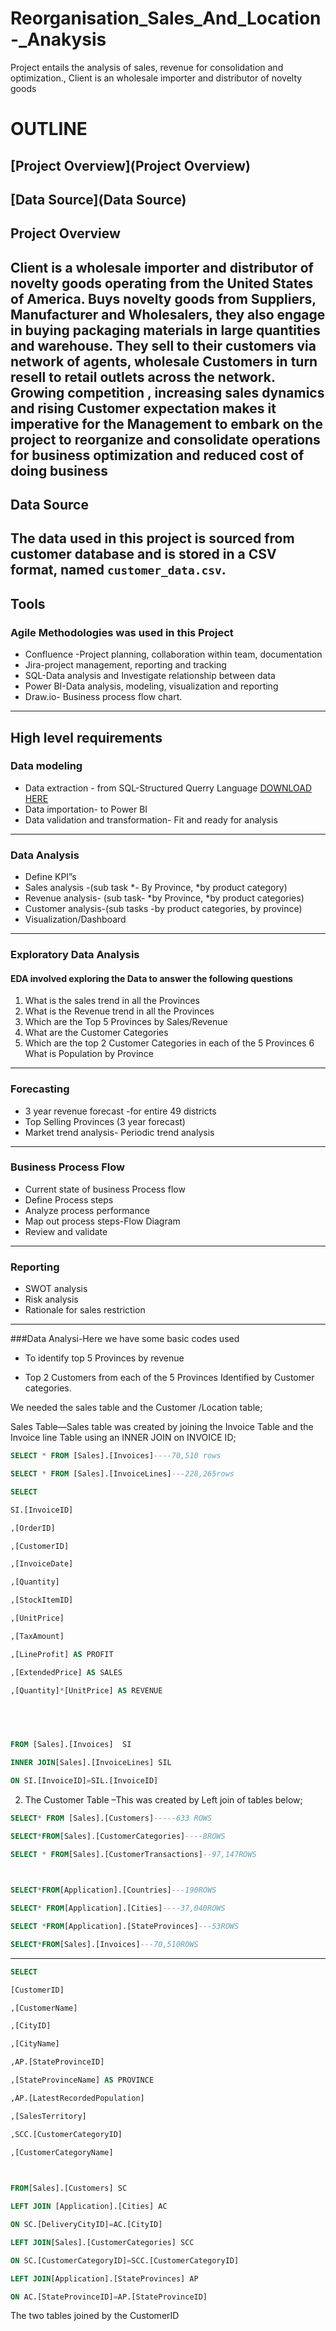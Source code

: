 # Reorganisation_Sales_And_Location-_Anakysis
Project entails the analysis of sales, revenue for consolidation and optimization., Client is an wholesale importer and distributor of novelty goods

# OUTLINE
## [Project Overview](Project Overview)
## [Data Source](Data Source)

## Project Overview
Client is a wholesale importer and distributor of novelty goods operating from the United States of America. Buys novelty goods from Suppliers, Manufacturer and Wholesalers, they also engage in buying packaging materials in large quantities and warehouse. They sell to their customers via network of agents, wholesale Customers in turn resell to retail outlets across the network. Growing competition , increasing sales dynamics and rising Customer expectation  makes it imperative for the Management to embark on the project to reorganize and consolidate operations for business optimization and reduced cost of doing business
---
## Data Source
The data used in this project is sourced from customer database and is stored in a CSV format, named `customer_data.csv`.
---
## Tools
### Agile Methodologies was used in this Project
- Confluence -Project planning, collaboration within team, documentation 
- Jira-project management, reporting and tracking
- SQL-Data analysis and Investigate relationship between data
- Power BI-Data analysis, modeling, visualization and reporting
- Draw.io- Business process flow chart.
---
## High level requirements
### Data modeling
- Data extraction - from SQL-Structured Querry Language [DOWNLOAD HERE](https://1drv.ms/w/s!ApWnci176Rvogx7ot_oLHxoFDL0c?e=vUtqeh)
- Data importation- to Power BI 
- Data validation and  transformation- Fit and ready for analysis
---
### Data Analysis
- Define KPI”s
- Sales analysis -(sub task *- By Province, *by product category)
- Revenue analysis- (sub task- *by Province, *by product categories) 
- Customer analysis-(sub tasks -by product categories, by province)
- Visualization/Dashboard
---
### Exploratory Data Analysis
#### EDA involved exploring the Data to answer the following questions
  1.  What is the sales trend in all the Provinces
  2.  What is the Revenue trend in all the Provinces
  3.  Which are the Top 5 Provinces by Sales/Revenue
  4.  What are the Customer Categories
  5.  Which are the top 2 Customer Categories in each of the 5 Provinces
  6   What is Population by Province
---
### Forecasting
- 3 year revenue forecast -for entire 49 districts 
- Top Selling  Provinces (3 year forecast)
- Market trend analysis- Periodic trend analysis
---  
### Business Process Flow
- Current state of business Process flow 
- Define Process steps
- Analyze process performance
- Map out process steps-Flow Diagram
- Review and validate 
---
### Reporting
- SWOT analysis
- Risk analysis
- Rationale for sales restriction
--- 
###Data Analysi-Here we have some basic codes used
- To identify top 5 Provinces by revenue 

- Top 2 Customers from each of the 5 Provinces Identified by Customer categories. 

 We needed the sales table and the Customer /Location table; 

 Sales Table—Sales table was created by joining the Invoice Table and the Invoice line Table using an INNER JOIN on INVOICE ID; 

 

```SQL
SELECT * FROM [Sales].[Invoices]----70,510 rows
 ```

```SQL
SELECT * FROM [Sales].[InvoiceLines]---228,265rows
```

 

```SQL
SELECT 

SI.[InvoiceID] 

,[OrderID]  

,[CustomerID] 

,[InvoiceDate] 

,[Quantity] 

,[StockItemID] 

,[UnitPrice] 

,[TaxAmount] 

,[LineProfit] AS PROFIT 

,[ExtendedPrice] AS SALES 

,[Quantity]*[UnitPrice] AS REVENUE 

  

 

FROM [Sales].[Invoices]  SI 

INNER JOIN[Sales].[InvoiceLines] SIL 

ON SI.[InvoiceID]=SIL.[InvoiceID]
```

 

 

 

2.  The Customer Table –This was created by Left join of tables below; 

```SQL
SELECT* FROM [Sales].[Customers]-----633 ROWS 

SELECT*FROM[Sales].[CustomerCategories]----8ROWS  

SELECT * FROM[Sales].[CustomerTransactions]--97,147ROWS 

  

SELECT*FROM[Application].[Countries]---190ROWS 

SELECT* FROM[Application].[Cities]----37,040ROWS 

SELECT *FROM[Application].[StateProvinces]---53ROWS 

SELECT*FROM[Sales].[Invoices]---70,510ROWS
```

------------------------------------------------------------------------------------- 
```SQL
SELECT 

[CustomerID] 

,[CustomerName] 

,[CityID] 

,[CityName] 

,AP.[StateProvinceID] 

,[StateProvinceName] AS PROVINCE 

,AP.[LatestRecordedPopulation] 

,[SalesTerritory] 

,SCC.[CustomerCategoryID] 

,[CustomerCategoryName] 

  

FROM[Sales].[Customers] SC 

LEFT JOIN [Application].[Cities] AC 

ON SC.[DeliveryCityID]=AC.[CityID] 

LEFT JOIN[Sales].[CustomerCategories] SCC 

ON SC.[CustomerCategoryID]=SCC.[CustomerCategoryID] 

LEFT JOIN[Application].[StateProvinces] AP 

ON AC.[StateProvinceID]=AP.[StateProvinceID] 

```
 

The two tables joined by the CustomerID 
 


 



 



 
